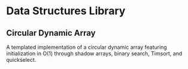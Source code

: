 # Data Structures Library
## Circular Dynamic Array
 A templated implementation of a circular dynamic array featuring initialization in O(1) through shadow arrays, binary search, Timsort, and quickselect.
